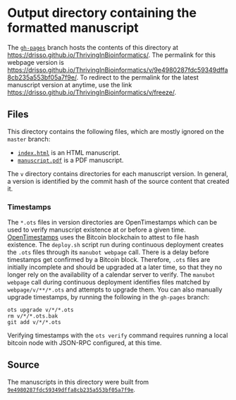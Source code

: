 # Output directory containing the formatted manuscript

The [`gh-pages`](https://github.com/drisso/ThrivingInBioinformatics/tree/gh-pages) branch hosts the contents of this directory at <https://drisso.github.io/ThrivingInBioinformatics/>.
The permalink for this webpage version is <https://drisso.github.io/ThrivingInBioinformatics/v/9e4980287fdc59349dffa8cb235a553bf05a7f9e/>.
To redirect to the permalink for the latest manuscript version at anytime, use the link <https://drisso.github.io/ThrivingInBioinformatics/v/freeze/>.

## Files

This directory contains the following files, which are mostly ignored on the `master` branch:

+ [`index.html`](index.html) is an HTML manuscript.
+ [`manuscript.pdf`](manuscript.pdf) is a PDF manuscript.

The `v` directory contains directories for each manuscript version.
In general, a version is identified by the commit hash of the source content that created it.

### Timestamps

The `*.ots` files in version directories are OpenTimestamps which can be used to verify manuscript existence at or before a given time.
[OpenTimestamps](https://opentimestamps.org/) uses the Bitcoin blockchain to attest to file hash existence.
The `deploy.sh` script run during continuous deployment creates the `.ots` files through its `manubot webpage` call.
There is a delay before timestamps get confirmed by a Bitcoin block.
Therefore, `.ots` files are initially incomplete and should be upgraded at a later time, so that they no longer rely on the availability of a calendar server to verify.
The `manubot webpage` call during continuous deployment identifies files matched by `webpage/v/**/*.ots` and attempts to upgrade them.
You can also manually upgrade timestamps, by running the following in the `gh-pages` branch:

```shell
ots upgrade v/*/*.ots
rm v/*/*.ots.bak
git add v/*/*.ots
```

Verifying timestamps with the `ots verify` command requires running a local bitcoin node with JSON-RPC configured, at this time.

## Source

The manuscripts in this directory were built from
[`9e4980287fdc59349dffa8cb235a553bf05a7f9e`](https://github.com/drisso/ThrivingInBioinformatics/commit/9e4980287fdc59349dffa8cb235a553bf05a7f9e).

